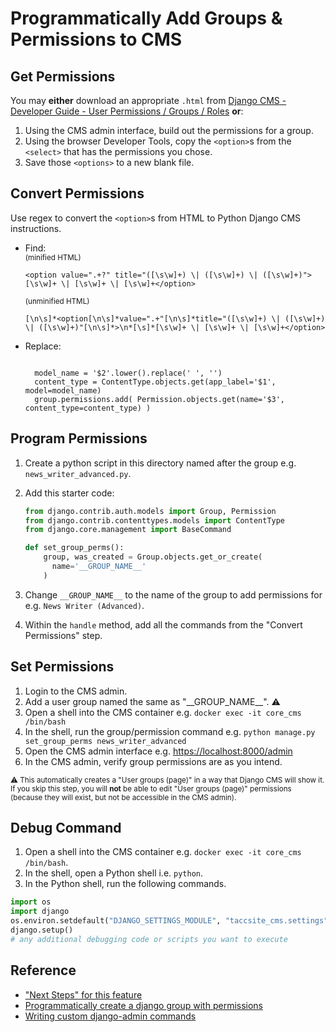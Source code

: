 # Programmatically Add Groups & Permissions to CMS

## Get Permissions

You may **either** download an appropriate `.html` from [Django CMS - Developer Guide - User Permissions / Groups / Roles](https://confluence.tacc.utexas.edu/x/jrntDg) **or**:

1. Using the CMS admin interface, build out the permissions for a group.
2. Using the browser Developer Tools, copy the `<option>`s from the `<select>` that has the permissions you chose.
3. Save those `<options>` to a new blank file.

## Convert Permissions

Use regex to convert the `<option>`s from HTML to Python Django CMS instructions.

- Find:\
  <sub>(minified HTML)</sub>

  ```regexp
  <option value=".+?" title="([\s\w]+) \| ([\s\w]+) \| ([\s\w]+)">[\s\w]+ \| [\s\w]+ \| [\s\w]+</option>
  ```

  <sub>(unminified HTML)</sub>

  ```regexp
  [\n\s]*<option[\n\s]*value=".+"[\n\s]*title="([\s\w]+) \| ([\s\w]+) \| ([\s\w]+)"[\n\s]*>\n*[\s]*[\s\w]+ \| [\s\w]+ \| [\s\w]+</option>
  ```

- Replace:

  ```text

    model_name = '$2'.lower().replace(' ', '')
    content_type = ContentType.objects.get(app_label='$1', model=model_name)
    group.permissions.add( Permission.objects.get(name='$3', content_type=content_type) )
  ```

## Program Permissions

1. Create a python script in this directory named after the group e.g. `news_writer_advanced.py`.
2. Add this starter code:

    ```py
    from django.contrib.auth.models import Group, Permission
    from django.contrib.contenttypes.models import ContentType
    from django.core.management import BaseCommand

    def set_group_perms():
        group, was_created = Group.objects.get_or_create(
          name='__GROUP_NAME__'
        )
    ```

3. Change `__GROUP_NAME__` to the name of the group to add permissions for e.g. `News Writer (Advanced)`.
4. Within the `handle` method, add all the commands from the "Convert Permissions" step.

## Set Permissions

1. Login to the CMS admin.
2. Add a user group named the same as "\_\_GROUP_NAME\_\_". ⚠️
4. Open a shell into the CMS container e.g.
    `docker exec -it core_cms /bin/bash`
4. In the shell, run the group/permission command e.g.
    `python manage.py set_group_perms news_writer_advanced`
5. Open the CMS admin interface e.g.
    [https://localhost:8000/admin](https://localhost:8000/admin)
6. In the CMS admin, verify group permissions are as you intend.

<sub>⚠️ This automatically creates a "User groups (page)" in a way that Django CMS will show it. If you skip this step, you will **not** be able to edit "User groups (page)" permissions (because they will exist, but not be accessible in the CMS admin).</sub>

## Debug Command

1. Open a shell into the CMS container e.g. `docker exec -it core_cms /bin/bash`.
2. In the shell, open a Python shell i.e. `python`.
3. In the Python shell, run the following commands.

```py
import os
import django
os.environ.setdefault("DJANGO_SETTINGS_MODULE", "taccsite_cms.settings")
django.setup()
# any additional debugging code or scripts you want to execute
```

## Reference

- ["Next Steps" for this feature](https://github.com/TACC/Core-CMS/pull/598#issuecomment-1423258767)
- [Programmatically create a django group with permissions](https://stackoverflow.com/q/22250352/11817077)
- [Writing custom django-admin commands](https://docs.djangoproject.com/en/2.2/howto/custom-management-commands/)
